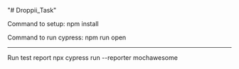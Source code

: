"# Droppii_Task" 

Command to setup: npm install

Command to run cypress: npm run open

-----------------------------------
Run test report
npx cypress run --reporter mochawesome 

